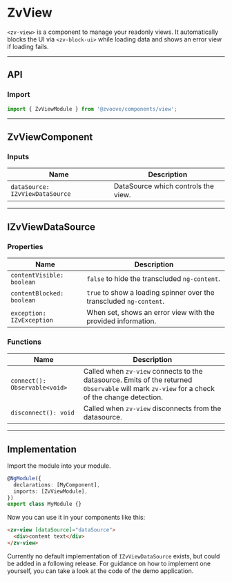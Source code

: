 <link href="style.css" rel="stylesheet"></link>

# ZvView <a name="ZvView"></a>

`<zv-view>` is a component to manage your readonly views. It automatically blocks the UI via `<zv-block-ui>` while loading data and shows an error view if loading fails.

---

## API <a name="ZvViewApi"></a>

### Import <a name="ZvViewImport"></a>

```ts | js
import { ZvViewModule } from '@zvoove/components/view';
```

---

## ZvViewComponent <a name="ZvViewComponent"></a>

### Inputs <a name="ZvViewComponentProperties"></a>

| Name                            | Description                         |
| ------------------------------- | ----------------------------------- |
| `dataSource: IZvViewDataSource` | DataSource which controls the view. |

---

## IZvViewDataSource <a name="IZvViewDataSource"></a>

### Properties <a name="IZvViewDataSourceProperties"></a>

| Name                      | Description                                                         |
| ------------------------- | ------------------------------------------------------------------- |
| `contentVisible: boolean` | `false` to hide the transcluded `ng-content`.                       |
| `contentBlocked: boolean` | `true` to show a loading spinner over the transcluded `ng-content`. |
| `exception: IZvException` | When set, shows an error view with the provided information.        |

### Functions <a name="IZvViewDataSourceFunctions"></a>

| Name                          | Description                                                                                                                                   |
| ----------------------------- | --------------------------------------------------------------------------------------------------------------------------------------------- |
| `connect(): Observable<void>` | Called when `zv-view` connects to the datasource. Emits of the returned `Observable` will mark `zv-view` for a check of the change detection. |
| `disconnect(): void`          | Called when `zv-view` disconnects from the datasource.                                                                                        |

---

## Implementation <a name="ZvViewImplementation"></a>

Import the module into your module.

```ts | js
@NgModule({
  declarations: [MyComponent],
  imports: [ZvViewModule],
})
export class MyModule {}
```

Now you can use it in your components like this:

```html
<zv-view [dataSource]="dataSource">
  <div>content text</div>
</zv-view>
```

Currently no default implementation of `IZvViewDataSource` exists, but could be added in a following release. For guidance on how to implement one yourself, you can take a look at the code of the demo application.
